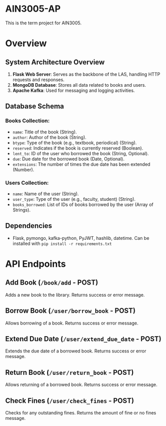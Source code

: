 # AIN3005-AP
This is the term project for AIN3005.

# Overview

## System Architecture Overview

1. **Flask Web Server**: Serves as the backbone of the LAS, handling HTTP requests and responses.
2. **MongoDB Database**: Stores all data related to books and users.
3. **Apache Kafka**: Used for messaging and logging activities.

## Database Schema

### Books Collection:
- `name`: Title of the book (String).
- `author`: Author of the book (String).
- `btype`: Type of the book (e.g., textbook, periodical) (String).
- `reserved`: Indicates if the book is currently reserved (Boolean).
- `lent_to`: ID of the user who borrowed the book (String, Optional).
- `due`: Due date for the borrowed book (Date, Optional).
- `extensions`: The number of times the due date has been extended (Number).

### Users Collection:
- `name`: Name of the user (String).
- `user_type`: Type of the user (e.g., faculty, student) (String).
- `books_borrowed`: List of IDs of books borrowed by the user (Array of Strings).

## Dependencies

- Flask, pymongo, kafka-python, PyJWT, hashlib, datetime. Can be installed with ``````pip install -r requirements.txt``````

# API Endpoints

## Add Book (`/book/add` - POST)

Adds a new book to the library.
Returns success or error message.

## Borrow Book (`/user/borrow_book` - POST)

Allows borrowing of a book.
Returns success or error message.

## Extend Due Date (`/user/extend_due_date` - POST)

Extends the due date of a borrowed book.
Returns success or error message.

## Return Book (`/user/return_book` - POST)

Allows returning of a borrowed book.
Returns success or error message.

## Check Fines (`/user/check_fines` - POST)

Checks for any outstanding fines.
Returns the amount of fine or no fines message.
